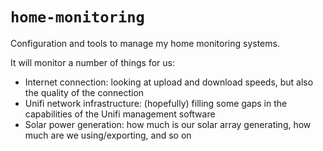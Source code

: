 # `home-monitoring`

Configuration and tools to manage my home monitoring systems.

It will monitor a number of things for us:

- Internet connection: looking at upload and download speeds, but
  also the quality of the connection
- Unifi network infrastructure: (hopefully) filling some gaps in the
  capabilities of the Unifi management software
- Solar power generation: how much is our solar array generating, how
  much are we using/exporting, and so on
